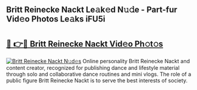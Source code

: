 ## Britt Reinecke Nackt Le𝚊k𝚎d N𝚞𝚍e - Part-fur Vid𝚎o Photos Le𝚊ks iFU5i

# <h2><a href="http://fb2mqg.evod.top/?m=Britt+Reinecke+Nackt">🔗 👉🔴 Britt Reinecke Nackt Vid𝚎o Ph𝚘t𝚘s</a></h2>

[![Britt Reinecke Nackt N𝚞d𝚎s](https://i.imgur.com/8V9OHl7.gif)](http://fb2mqg.evod.top/?m=Britt+Reinecke+Nackt)
Online personality Britt Reinecke Nackt and content creator, recognized for publishing dance and lifestyle material through solo and collaborative dance routines and mini vlogs. The role of a public figure Britt Reinecke Nackt is to serve the best interests of society. 

